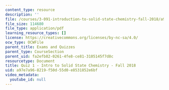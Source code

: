```yaml
---
content_type: resource
description: ''
file: /courses/3-091-introduction-to-solid-state-chemistry-fall-2018/a97e7a968219f50d55d0e8531852e6bf_MIT3_091F18_Q01.pdf
file_size: 114680
file_type: application/pdf
learning_resource_types: []
license: https://creativecommons.org/licenses/by-nc-sa/4.0/
ocw_type: OCWFile
parent_title: Exams and Quizzes
parent_type: CourseSection
parent_uid: fa2efb82-0261-4fe8-ce81-3105145f7d8c
resourcetype: Document
title: Quiz 1 - Intro to Solid State Chemistry - Fall 2018
uid: a97e7a96-8219-f50d-55d0-e8531852e6bf
video_metadata:
  youtube_id: null
---
```

